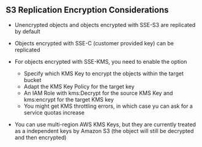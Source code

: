 ## S3 Replication Encryption Considerations

- Unencrypted objects and objects encrypted with SSE-S3 are replicated by default
- Objects encrypted with SSE-C (customer provided key) can be replicated

- For objects encrypted with SSE-KMS, you need to enable the option
    - Specify which KMS Key to encrypt the objects within the target bucket
    - Adapt the KMS Key Policy for the target key
    - An IAM Role with kms:Decrypt for the source KMS Key and kms:encrypt for the target KMS key
    - You might get KMS throttling errors, in which case yu can ask for a service quotas increase

- You can use multi-region AWS KMS Keys, but they are currently treated as a independent keys by Amazon S3 (the object will still be decrypted and then encrypted)
